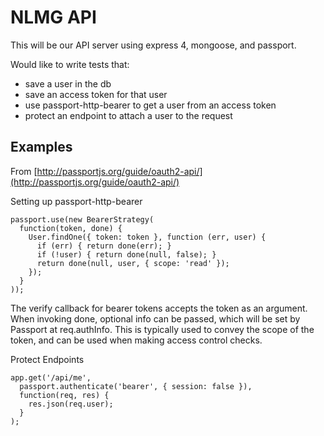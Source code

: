 # NLMG API

This will be our API server using express 4, mongoose, and passport.

Would like to write tests that:

- save a user in the db
- save an access token for that user 
- use passport-http-bearer to get a user from an access token
- protect an endpoint to attach a user to the request


## Examples

From [http://passportjs.org/guide/oauth2-api/](http://passportjs.org/guide/oauth2-api/)

Setting up passport-http-bearer

    passport.use(new BearerStrategy(
      function(token, done) {
        User.findOne({ token: token }, function (err, user) {
          if (err) { return done(err); }
          if (!user) { return done(null, false); }
          return done(null, user, { scope: 'read' });
        });
      }
    ));

The verify callback for bearer tokens accepts the token as an argument. When invoking done, optional info can be passed, which will be set by Passport at req.authInfo. This is typically used to convey the scope of the token, and can be used when making access control checks.

Protect Endpoints

    app.get('/api/me', 
      passport.authenticate('bearer', { session: false }),
      function(req, res) {
        res.json(req.user);
      }
    );

